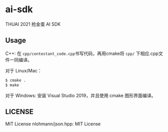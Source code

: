 # ai-sdk

THUAI 2021 抢金蛋 AI SDK

## Usage

C++: 在 `cpp/contestant_code.cpp`书写代码，再用cmake将 `cpp/` 下相应.cpp文件一同编译。

对于 Linux/Mac：
```bash
$ cmake .
$ make
```

对于 Windows: 安装 Visual Studio 2019，并且使用 cmake 图形界面编译。

## LICENSE

MIT License
nlohmann/json.hpp: MIT License
